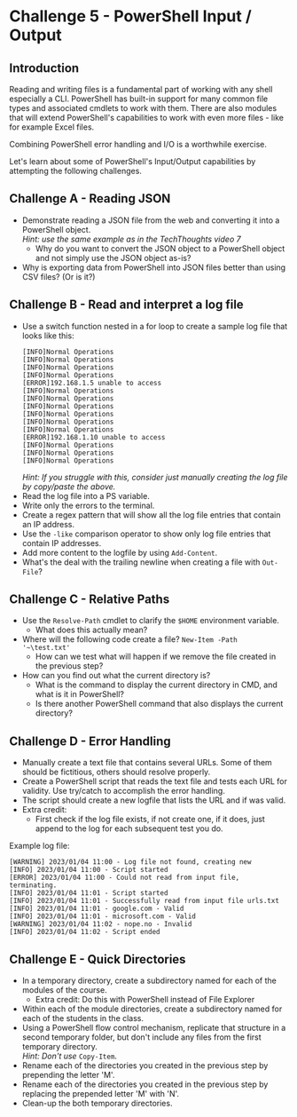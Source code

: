 # Challenge 5 - PowerShell Input / Output
## Introduction
Reading and writing files is a fundamental part of working with any shell especially a CLI. PowerShell has built-in support for many common file types and associated cmdlets to work with them.  There are also modules that will extend PowerShell's capabilities to work with even more files - like for example Excel files. 

Combining PowerShell error handling and I/O is a worthwhile exercise.  

Let's learn about some of PowerShell's Input/Output capabilities by attempting the following challenges.  

## Challenge A - Reading JSON
- Demonstrate reading a JSON file from the web and converting it into a PowerShell object.\
_Hint: use the same example as in the TechThoughts video 7_
    - Why do you want to convert the JSON object to a PowerShell object and not simply use the JSON object as-is?
- Why is exporting data from PowerShell into JSON files better than using CSV files? (Or is it?)

## Challenge B - Read and interpret a log file
- Use a switch function nested in a for loop to create a sample log file that looks like this:
    ```log
    [INFO]Normal Operations
    [INFO]Normal Operations
    [INFO]Normal Operations
    [INFO]Normal Operations
    [ERROR]192.168.1.5 unable to access
    [INFO]Normal Operations
    [INFO]Normal Operations
    [INFO]Normal Operations
    [INFO]Normal Operations
    [INFO]Normal Operations
    [INFO]Normal Operations
    [ERROR]192.168.1.10 unable to access
    [INFO]Normal Operations
    [INFO]Normal Operations
    [INFO]Normal Operations
    ```
    _Hint: If you struggle with this, consider just manually creating the log file by copy/paste the above._
- Read the log file into a PS variable.
- Write only the errors to the terminal.
- Create a regex pattern that will show all the log file entries that contain an IP address.
- Use the `-like` comparison operator to show only log file entries that contain IP addresses.
- Add more content to the logfile by using `Add-Content`.
- What's the deal with the trailing newline when creating a file with `Out-File`?

## Challenge C - Relative Paths
- Use the `Resolve-Path` cmdlet to clarify the `$HOME` environment variable.
    - What does this actually mean?
- Where will the following code create a file? `New-Item -Path '~\test.txt'`
    - How can we test what will happen if we remove the file created in the previous step?
- How can you find out what the current directory is?
    - What is the command to display the current directory in CMD, and what is it in PowerShell?
    - Is there another PowerShell command that also displays the current directory?

## Challenge D - Error Handling
- Manually create a text file that contains several URLs.  Some of them should be fictitious, others should resolve properly.
- Create a PowerShell script that reads the text file and tests each URL for validity.  Use try/catch to accomplish the error handling.
- The script should create a new logfile that lists the URL and if was valid.
- Extra credit: 
    - First check if the log file exists, if not create one, if it does, just append to the log for each subsequent test you do.

Example log file:
```log
[WARNING] 2023/01/04 11:00 - Log file not found, creating new
[INFO] 2023/01/04 11:00 - Script started
[ERROR] 2023/01/04 11:00 - Could not read from input file, terminating.
[INFO] 2023/01/04 11:01 - Script started
[INFO] 2023/01/04 11:01 - Successfully read from input file urls.txt
[INFO] 2023/01/04 11:01 - google.com - Valid
[INFO] 2023/01/04 11:01 - microsoft.com - Valid
[WARNING] 2023/01/04 11:02 - nope.no - Invalid
[INFO] 2023/01/04 11:02 - Script ended
```

## Challenge E - Quick Directories
- In a temporary directory, create a subdirectory named for each of the modules of the course.
    - Extra credit: Do this with PowerShell instead of File Explorer
- Within each of the module directories, create a subdirectory named for each of the students in the class.
- Using a PowerShell flow control mechanism, replicate that structure in a second temporary folder, but don't include any files from the first temporary directory.\
_Hint: Don't use_ `Copy-Item`.
- Rename each of the directories you created in the previous step by prepending the letter 'M'.
- Rename each of the directories you created in the previous step by replacing the prepended letter 'M' with 'N'. 
- Clean-up the both temporary directories.
